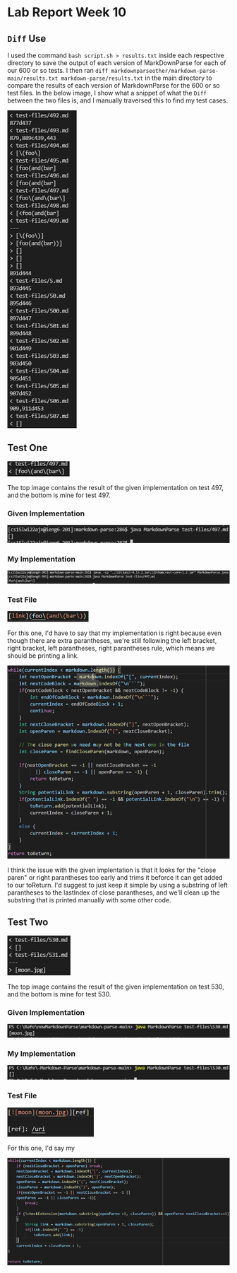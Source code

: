 # Lab Report Week 10

## `Diff` Use
I used the command `bash script.sh > results.txt` inside each respective directory to save the output of each version of MarkDownParse for each of our 600 or so tests. I then ran `diff markdownparseother/markdown-parse-main/results.txt markdown-parse/results.txt` in the main directory to compare the results of each version of MarkdownParse for the 600 or so test files. In the below image, I show what a snippet of what the `Diff` between the two files is, and I manually traversed this to find my test cases.

![Image](FractionofDiffOutput2.PNG)

## Test One
![Image](Test497.PNG)

The top image contains the result of the given implementation on test 497, and the bottom is mine for test 497.
### Given Implementation
![Image](TestOutput497GivenImpl.PNG)

### My Implementation
![Iamge](Test497OutputMyImpl.PNG)

### Test File
![Image](Source497.PNG)

For this one, I'd have to say that my implementation is right because even though there are extra parantheses, we're still following the left bracket, right bracket, left parantheses, right parantheses rule, which means we should be printing a link.

![Image](JoeCode.PNG)

I think the issue with the given implentation is that it looks for the "close paren" or right parantheses too early and trims it beforce it can get added to our toReturn. I'd suggest to just keep it simple by using a substring of left parantheses to the lastIndex of close parantheses, and we'll clean up the substring that is printed manually with some other code.

## Test Two
![Image](Test530.PNG)

The top image contains the result of the given implementation on test 530, and the bottom is mine for test 530.
### Given Implementation
![Image](Test530OutputGivenImpl.PNG)

### My Implementation
![Iamge](Test530OutputMyImpl.PNG)

### Test File
![Image](Source530.PNG)

For this one, I'd say my

![Image](MyCode.PNG)
